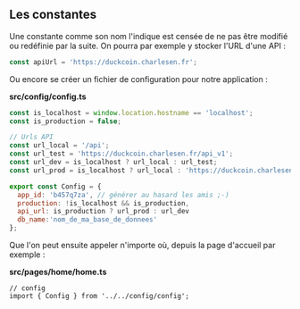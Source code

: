 ## Les constantes

Une constante comme son nom l'indique est censée de ne pas être modifié ou redéfinie par la suite. On pourra par exemple y stocker l'URL d'une API :

```js
const apiUrl = 'https://duckcoin.charlesen.fr';
```

Ou encore se créer un fichier de configuration pour notre application :

**src/config/config.ts**

```js
const is_localhost = window.location.hostname == 'localhost';
const is_production = false;

// Urls API
const url_local = '/api';
const url_test = 'https://duckcoin.charlesen.fr/api_v1';
const url_dev = is_localhost ? url_local : url_test;
const url_prod = is_localhost ? url_local : 'https://duckcoin.charlesen.fr/api_v2';

export const Config = {
  app_id: 'b457q7za', // générer au hasard les amis ;-)
  production: !is_localhost && is_production,
  api_url: is_production ? url_prod : url_dev
  db_name:'nom_de_ma_base_de_donnees'
};
```

Que l'on peut ensuite appeler n'importe où, depuis la page d'accueil par exemple :

**src/pages/home/home.ts**

```
// config
import { Config } from '../../config/config';
```



